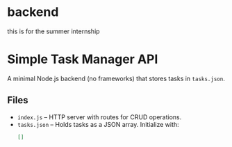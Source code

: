 # backend
this is for the summer internship
# Simple Task Manager API

A minimal Node.js backend (no frameworks) that stores tasks in `tasks.json`.

## Files

- `index.js` – HTTP server with routes for CRUD operations.
- `tasks.json` – Holds tasks as a JSON array. Initialize with:
  ```json
  []
